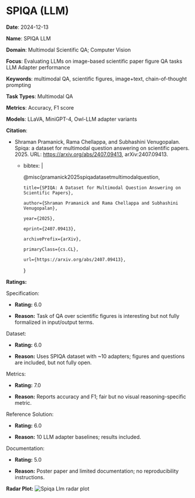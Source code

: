 # SPIQA (LLM)


**Date**: 2024-12-13


**Name**: SPIQA  LLM 


**Domain**: Multimodal Scientific QA; Computer Vision


**Focus**: Evaluating LLMs on image-based scientific paper figure QA tasks  LLM Adapter performance 


**Keywords**: multimodal QA, scientific figures, image+text, chain-of-thought prompting


**Task Types**: Multimodal QA


**Metrics**: Accuracy, F1 score


**Models**: LLaVA, MiniGPT-4, Owl-LLM adapter variants


**Citation**:


- Shraman Pramanick, Rama Chellappa, and Subhashini Venugopalan. Spiqa: a dataset for multimodal question answering on scientific papers. 2025. URL: https://arxiv.org/abs/2407.09413, arXiv:2407.09413.

  - bibtex: |

      @misc{pramanick2025spiqadatasetmultimodalquestion,

        title={SPIQA: A Dataset for Multimodal Question Answering on Scientific Papers}, 

        author={Shraman Pramanick and Rama Chellappa and Subhashini Venugopalan},

        year={2025},

        eprint={2407.09413},

        archivePrefix={arXiv},

        primaryClass={cs.CL},

        url={https://arxiv.org/abs/2407.09413}, 

      }



**Ratings:**


Specification:


  - **Rating:** 6.0


  - **Reason:** Task of QA over scientific figures is interesting but not fully formalized in input/output terms. 


Dataset:


  - **Rating:** 6.0


  - **Reason:** Uses SPIQA dataset with ~10 adapters; figures and questions are included, but not fully open. 


Metrics:


  - **Rating:** 7.0


  - **Reason:** Reports accuracy and F1; fair but no visual reasoning-specific metric. 


Reference Solution:


  - **Rating:** 6.0


  - **Reason:** 10 LLM adapter baselines; results included. 


Documentation:


  - **Rating:** 5.0


  - **Reason:** Poster paper and limited documentation; no reproducibility instructions. 


**Radar Plot:**
 ![Spiqa Llm radar plot](../../tex/images/spiqa_llm_radar.png)